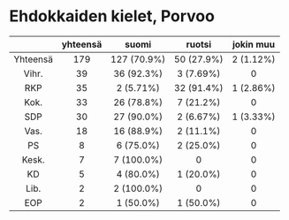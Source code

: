 # Ehdokkaiden kielet, Porvoo

| |yhteensä|suomi|ruotsi|jokin muu|
|:---:|:---:|:---:|:---:|:---:|
|Yhteensä|179|127 (70.9%)|50 (27.9%)|2 (1.12%)|
|Vihr.|39|36 (92.3%)|3 (7.69%)|0|
|RKP|35|2 (5.71%)|32 (91.4%)|1 (2.86%)|
|Kok.|33|26 (78.8%)|7 (21.2%)|0|
|SDP|30|27 (90.0%)|2 (6.67%)|1 (3.33%)|
|Vas.|18|16 (88.9%)|2 (11.1%)|0|
|PS|8|6 (75.0%)|2 (25.0%)|0|
|Kesk.|7|7 (100.0%)|0|0|
|KD|5|4 (80.0%)|1 (20.0%)|0|
|Lib.|2|2 (100.0%)|0|0|
|EOP|2|1 (50.0%)|1 (50.0%)|0|

